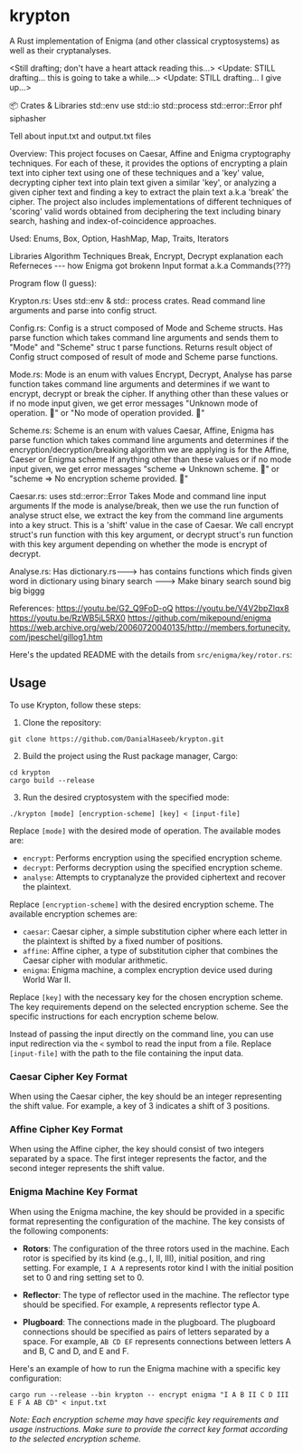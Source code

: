 # krypton
A Rust implementation of Enigma (and other classical cryptosystems) as well as their cryptanalyses.

<Still drafting; don't have a heart attack reading this...>
<Update: STILL drafting... this is going to take a while...>
<Update: STILL drafting... I give up...>

📦 Crates & Libraries
std::env
use std::io
std::process
std::error::Error
phf
siphasher


Tell about input.txt and output.txt files



Overview:
This project focuses on Caesar, Affine and Enigma cryptography techniques. For each of these, it provides the options of encrypting a plain text into cipher text using one of these techniques and a 'key' value, decrypting cipher text into plain text given a similar 'key', or analyzing a given cipher text and finding a key to extract the plain text a.k.a 'break' the cipher. The project also includes implementations of different techniques of 'scoring' valid words obtained from deciphering the text including binary search, hashing and index-of-coincidence approaches.



Used:
Enums, Box, Option, HashMap, Map, Traits, Iterators

Libraries
Algorithm
Techniques
Break, Encrypt, Decrypt explanation each
Referneces --- how Enigma got brokenn
Input format a.k.a Commands(???)


Program flow (I guess):

Krypton.rs:
Uses std::env & std:: process crates.
Read command line arguments and parse into config struct.

Config.rs:
Config is a struct composed of Mode and Scheme structs.
Has parse function which takes command line arguments and sends them to "Mode" and "Scheme" struc t parse functions.
Returns result object of Config struct composed of result of mode and Scheme parse functions.

Mode.rs:
Mode is an enum with values Encrypt, Decrypt, Analyse
has parse function takes command line arguments and determines if we want to encrypt, decrypt or break the cipher.
If anything other than these values or if no mode input given, we get error messages "Unknown mode of operation. 🤔" or "No mode of operation provided. 🧐"

Scheme.rs:
Scheme is an enum with values Caesar, Affine, Enigma
has parse function which takes command line arguments and determines if the encryption/decryption/breaking algorithm we are applying is for the Affine, Caeser or Enigma scheme
If anything other than these values or if no mode input given, we get error messages "scheme => Unknown scheme. 🤔" or "scheme => No encryption scheme provided. 🧐"

Caesar.rs:
uses std::error::Error
Takes Mode and command line input arguments
If the mode is analyse/break, then we use the run function of analyse struct
else, we extract the key from the command line arguments into a key struct.
This is a 'shift' value in the case of Caesar.
We call encrypt struct's run function with this key argument, or decrypt struct's run function with this key argument depending on whether the mode is encrypt of decrypt.


Analyse.rs:
Has dictionary.rs---> has contains functions which finds given word in dictionary using binary search ---> Make binary search sound big big biggg

References:
https://youtu.be/G2_Q9FoD-oQ
https://youtu.be/V4V2bpZlqx8
https://youtu.be/RzWB5jL5RX0
https://github.com/mikepound/enigma
https://web.archive.org/web/20060720040135/http://members.fortunecity.com/jpeschel/gillog1.htm

Here's the updated README with the details from `src/enigma/key/rotor.rs`:

## Usage

To use Krypton, follow these steps:

1. Clone the repository:

```shell
git clone https://github.com/DanialHaseeb/krypton.git
```

2. Build the project using the Rust package manager, Cargo:

```shell
cd krypton
cargo build --release
```

3. Run the desired cryptosystem with the specified mode:

```shell
./krypton [mode] [encryption-scheme] [key] < [input-file]
```

Replace `[mode]` with the desired mode of operation. The available modes are:

- `encrypt`: Performs encryption using the specified encryption scheme.
- `decrypt`: Performs decryption using the specified encryption scheme.
- `analyse`: Attempts to cryptanalyze the provided ciphertext and recover the plaintext.

Replace `[encryption-scheme]` with the desired encryption scheme. The available encryption schemes are:

- `caesar`: Caesar cipher, a simple substitution cipher where each letter in the plaintext is shifted by a fixed number of positions.
- `affine`: Affine cipher, a type of substitution cipher that combines the Caesar cipher with modular arithmetic.
- `enigma`: Enigma machine, a complex encryption device used during World War II.

Replace `[key]` with the necessary key for the chosen encryption scheme. The key requirements depend on the selected encryption scheme. See the specific instructions for each encryption scheme below.

Instead of passing the input directly on the command line, you can use input redirection via the `<` symbol to read the input from a file. Replace `[input-file]` with the path to the file containing the input data.

### Caesar Cipher Key Format

When using the Caesar cipher, the key should be an integer representing the shift value. For example, a key of 3 indicates a shift of 3 positions.

### Affine Cipher Key Format

When using the Affine cipher, the key should consist of two integers separated by a space. The first integer represents the factor, and the second integer represents the shift value.

### Enigma Machine Key Format

When using the Enigma machine, the key should be provided in a specific format representing the configuration of the machine. The key consists of the following components:

- **Rotors**: The configuration of the three rotors used in the machine. Each rotor is specified by its kind (e.g., I, II, III), initial position, and ring setting. For example, `I A A` represents rotor kind I with the initial position set to 0 and ring setting set to 0.

- **Reflector**: The type of reflector used in the machine. The reflector type should be specified. For example, `A` represents reflector type A.

- **Plugboard**: The connections made in the plugboard. The plugboard connections should be specified as pairs of letters separated by a space. For example, `AB CD EF` represents connections between letters A and B, C and D, and E and F.

Here's an example of how to run the Enigma machine with a specific key configuration:

```shell
cargo run --release --bin krypton -- encrypt enigma "I A B II C D III E F A AB CD" < input.txt
```

*Note: Each encryption scheme may have specific key requirements and usage instructions. Make sure to provide the correct key format according to the selected encryption scheme.*
